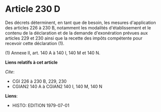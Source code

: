 # Article 230 D

Des décrets déterminent, en tant que de besoin, les mesures d'application des articles 226 à 230 B, notamment les modalités
d'établissement et le contenu de la déclaration et de la demande d'exonération prévues aux articles 229 et 230 ainsi que la
recette des impôts compétente pour recevoir cette déclaration (1).

(1) Annexe II, art. 140 A à 140 I, 140 M et 140 N.

**Liens relatifs à cet article**

_Cite_:

  - CGI 226 à 230 B, 229, 230
  - CGIAN2 140 A à CGIAN2 140 I, 140 M, 140 N

**Liens**:

  - HISTO: EDITION 1979-07-01

